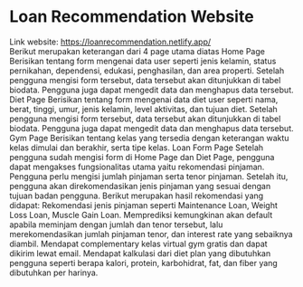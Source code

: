 # Loan Recommendation Website

Link website: https://loanrecommendation.netlify.app/
</br>
Berikut merupakan keterangan dari 4 page utama diatas
Home Page
Berisikan tentang form mengenai data user seperti jenis kelamin, status pernikahan, dependensi, edukasi, penghasilan, dan area properti. Setelah pengguna mengisi form tersebut, data tersebut akan ditunjukkan di tabel biodata. Pengguna juga dapat mengedit data dan menghapus data tersebut.
Diet Page
Berisikan tentang form mengenai data diet user seperti nama, berat, tinggi, umur, jenis kelamin, level aktivitas, dan tujuan diet. Setelah pengguna mengisi form tersebut, data tersebut akan ditunjukkan di tabel biodata. Pengguna juga dapat mengedit data dan menghapus data tersebut.
Gym Page
Berisikan tentang kelas yang tersedia dengan keterangan waktu kelas dimulai dan berakhir, serta tipe kelas.
Loan Form Page
Setelah pengguna sudah mengisi form di Home Page dan Diet Page, pengguna dapat mengakses fungsionalitas utama yaitu rekomendasi pinjaman. Pengguna perlu mengisi jumlah pinjaman serta tenor pinjaman. Setelah itu, pengguna akan direkomendasikan jenis pinjaman yang sesuai dengan tujuan badan pengguna.
Berikut merupakan hasil rekomendasi yang didapat:
Rekomendasi jenis pinjaman seperti Maintenance Loan, Weight Loss Loan, Muscle Gain Loan.
Memprediksi kemungkinan akan default apabila meminjam dengan jumlah dan tenor tersebut, lalu merekomendasikan jumlah pinjaman tenor, dan interest rate yang sebaiknya diambil.
Mendapat complementary kelas virtual gym gratis dan dapat dikirim lewat email.
Mendapat kalkulasi dari diet plan yang dibutuhkan pengguna seperti berapa kalori, protein, karbohidrat, fat, dan fiber yang dibutuhkan per harinya.
